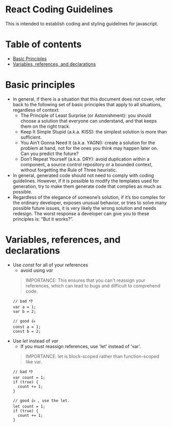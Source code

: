# React Coding Guidelines

This is intended to establish coding and styling guidelines for javascript.

# Table of contents
- [Basic Principles](#basic-principles)
- [Variables, references, and declarations](#variables,-references,-and-declarations)

# Basic principles
- In general, if there is a situation that this document does not cover, refer back to the following set of basic principles that apply to all situations, regardless of context:
    - The Principle of Least Surprise (or Astonishment): you should choose a solution that everyone can understand, and that keeps them on the right track.
  - Keep It Simple Stupid (a.k.a. KISS): the simplest solution is more than sufficient.
  - You Ain’t Gonna Need It (a.k.a. YAGNI): create a solution for the problem at hand, not for the ones you think may happen later on. Can you predict the future?
  - Don’t Repeat Yourself (a.k.a. DRY): avoid duplication within a component, a source control repository or a bounded context, without forgetting the Rule of Three heuristic.
- In general, generated code should not need to comply with coding guidelines. However, if it is possible to modify the templates used for generation, try to make them generate code that complies as much as possible.
- Regardless of the elegance of someone’s solution, if it’s too complex for the ordinary developer, exposes unusual behavior, or tries to solve many possible future issues, it is very likely the wrong solution and needs redesign. The worst response a developer can give you to these principles is: “But it works?”.

# Variables, references, and declarations
- Use *const* for all of your references
  - avoid using *var*
  > IMPORTANCE: This ensures that you can't reassign your references, which can lead to bugs and difficult to comprehend code.
  ```
  // bad 👎
  var a = 1;
  var b = 2;

  // good 👍
  const a = 1;
  const b = 2;
  ```
- Use *let* instead of *var*
  - If you must reassign references, use 'let' instead of 'var'.
  > IMPORTANCE: let is block-scoped rather than function-scoped like var.
  ```
  // bad 👎
  var count = 1;
  if (true) {
    count += 1;
  }

  // good 👍 , use the let.
  let count = 1;
  if (true) {
    count += 1;
  }
  ```
